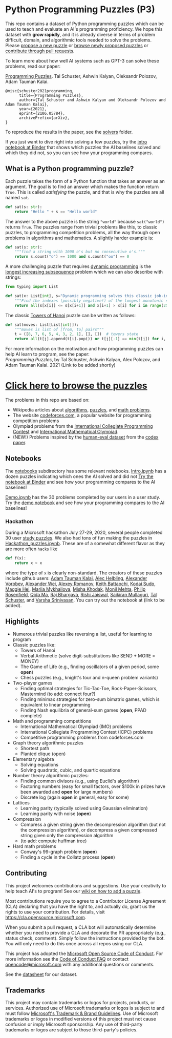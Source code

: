 # Python Programming Puzzles (P3)

This repo contains a dataset of Python programming puzzles which can be used to teach and evaluate
an AI's programming proficiency. We hope this dataset with **grow rapidly**, and it is already diverse in 
terms of problem difficult, domain, 
and algorithmic tools needed to solve the problems. Please
[propose a new puzzle](../../issues/new?assignees=akalai&labels=New-puzzle&template=new-puzzle.md&title=New+puzzle) 
 or [browse newly proposed puzzles](../../issues?q=is%3Aopen+is%3Aissue+label%3ANew-puzzle) 
or [contribute through pull requests](../../wiki/How-to-add-a-puzzle). 
 
To learn more about how well AI systems such as GPT-3 can solve these problems, read our paper:

[Programming Puzzles](https://arxiv.org/abs/2106.05784). Tal Schuster, Ashwin Kalyan, Oleksandr Polozov, 
Adam Tauman Kalai.
```
@misc{schuster2021programming,
      title={Programming Puzzles}, 
      author={Tal Schuster and Ashwin Kalyan and Oleksandr Polozov and Adam Tauman Kalai},
      year={2021},
      eprint={2106.05784},
      archivePrefix={arXiv},      
}
```

To reproduce the results in the paper, see the [solvers](/solvers) folder.

If you just want to dive right into solving a few puzzles, try the [intro notebook at Binder](https://aka.ms/python_puzzles) 
that shows which puzzles the AI baselines solved and which they did not, so you can see how 
your programming compares. 

## What is a Python programming puzzle?

Each puzzle takes the form of a Python function that takes an answer as an argument. 
The goal is to find an answer which makes the function return `True`. 
This is called *satisfying* the puzzle, and that is why the puzzles are all named `sat`.

```python
def sat(s: str):
    return "Hello " + s == "Hello world"
```

The answer to the above puzzle is the string `"world"` because `sat("world")` returns `True`. The puzzles range from trivial problems like this, to classic puzzles, 
to programming competition problems, all the way through open problems in algorithms and mathematics. 
A slightly harder example is:
```python
def sat(s: str):  
    """find a string with 1000 o's but no consecutive o's."""
    return s.count("o") == 1000 and s.count("oo") == 0
```

A more challenging puzzle that requires [dynamic programming](https://en.wikipedia.org/wiki/Dynamic_programming) is the 
[longest increasing subsequence](https://en.wikipedia.org/wiki/Longest_increasing_subsequence) problem
which we can also describe with strings:
```python
from typing import List

def sat(x: List[int], s="Dynamic programming solves this classic job-interview puzzle!!!"): 
    """Find the indexes (possibly negative!) of the longest monotonic subsequence"""    
    return all(s[x[i]] <= s[x[i+1]] and x[i+1] > x[i] for i in range(25))
```

The classic [Towers of Hanoi](https://en.wikipedia.org/wiki/Tower_of_Hanoi) puzzle can be written as follows:
```python
def sat(moves: List[List[int]]):  
    """moves is list of [from, to] pairs"""
    t = ([8, 7, 6, 5, 4, 3, 2, 1], [], [])  # towers state
    return all(t[j].append(t[i].pop()) or t[j][-1] == min(t[j]) for i, j in moves) and t[0] == t[1]

```

For more information on the motivation and how programming puzzles can help AI learn to program, see 
the paper:  
*Programming Puzzles*, by Tal Schuster, Ashwin Kalyan, Alex Polozov, and Adam Tauman Kalai. 2021 (Link to be added shortly)  

# [Click here to browse the puzzles](/puzzles/README.md)

The problems in this repo are based on:
* Wikipedia articles about [algorithms](https://en.wikipedia.org/wiki/List_of_algorithms), [puzzles](https://en.wikipedia.org/wiki/Category:Logic_puzzles),
and [math problems](https://en.wikipedia.org/wiki/List_of_unsolved_problems_in_mathematics).
* The website [codeforces.com](https://codeforces.com), a popular website for programming competition problems
* Olympiad problems from the [International Collegiate Programming Contest](https://icpc.global) and [International Mathematical Olympiad](https://en.wikipedia.org/wiki/International_Mathematical_Olympiad).
* (NEW!) Problems inspired by the [human-eval dataset](https://github.com/openai/human-eval) from the [codex paper](https://arxiv.org/abs/2107.03374).  


## Notebooks

The [notebooks](/notebooks) subdirectory has some relevant notebooks. [Intro.ipynb](/notebooks/Intro.ipynb)
has a dozen puzzles indicating which ones the AI solved and did not [Try the notebook at Binder](https://aka.ms/python_puzzles)
and see how your programming compares to the AI baselines! 
 
 [Demo.ipynb](/notebooks/Demo.ipynb)
has the 30 problems completed by our users in a user study. Try the [demo notebook](https://aka.ms/python_puzzles_study)
and see how your programming compares to the AI baselines! 

### Hackathon
During a Microsoft hackathon July 27-29, 2020, several people completed 30 user 
[study puzzles](/puzzles/README.md#study). We also had tons of fun making the puzzles in 
[Hackathon_puzzles.ipynb](/notebooks/Hackathon_puzzles.ipynb). These are of a somewhat
different flavor as they are more often `hacks` like 
```python
def f(x):
    return x > x
```
where the type of `x` is clearly non-standard. The creators of these puzzles include github users: 
[Adam Tauman Kalai](https://github.com/akalai),
    [Alec Helbling](https://github.com/helblazer811),
    [Alexander Vorobev](https://github.com/OnFireDolphin),
    [Alexander Wei](https://github.com/aw31),
    [Alexey Romanov](https://github.com/jgc128),
    [Keith Battaochi](https://github.com/kbattocchi),
    [Kodai Sudo](https://github.com/kouml),
    [Maggie Hei](https://github.com/heimengqi),
    [Mariia Mykhailova](https://github.com/tcNickolas),
    [Misha Khodak](https://github.com/mkhodak),
    [Monil Mehta](https://github.com/monilm2),
    [Philip Rosenfield](https://github.com/philrosenfield),
    [Qida Ma](https://github.com/JerryMa90),
    [Raj Bhargava](https://github.com/rajbhargava),
    [Rishi Jaiswal](https://github.com/nextquanta),
    [Saikiran Mullaguri](https://github.com/sm947),
    [Tal Schuster](https://github.com/TalSchuster), and
    [Varsha Srinivasan](https://github.com/varsha2197). 
You can try out the notebook at (link to be added).


## Highlights
* Numerous trivial puzzles like reversing a list, useful for learning to program 
* Classic puzzles like:
    * Towers of Hanoi
    * Verbal Arithmetic (solve digit-substitutions like SEND + MORE = MONEY)
    * The Game of Life (e.g., finding oscillators of a given period, some **open**) 
    * Chess puzzles (e.g., knight's tour and n-queen problem variants)         
* Two-player games
    * Finding optimal strategies for Tic-Tac-Toe, Rock-Paper-Scissors, Mastermind (to add: connect four?)
    * Finding minimax strategies for zero-sum bimatrix games, which is equivalent to linear programming
    * Finding Nash equilibria of general-sum games (**open**, PPAD complete)
* Math and programming competitions
    * International Mathematical Olympiad (IMO) problems 
    * International Collegiate Programming Contest (ICPC) problems
    * Competitive programming problems from codeforces.com 
* Graph theory algorithmic puzzles
    * Shortest path
    * Planted clique (open)
* Elementary algebra 
    * Solving equations
    * Solving quadratic, cubic, and quartic equations
* Number theory algorithmic puzzles:
    * Finding common divisors (e.g., using Euclid's algorithm)
    * Factoring numbers (easy for small factors, over $100k in prizes have been awarded and **open** 
    for large numbers)
    * Discrete log (again **open** in general, easy for some)
* Lattices
    * Learning parity (typically solved using Gaussian elimination)
    * Learning parity with noise (**open**)
* Compression
    * Compress a given string given the decompression algorithm (but not the compression algorithm), or decompress a given 
    compressed string given only the compression algorithm
    * (to add: compute huffman tree)
* Hard math problems
    * Conway's 99-graph problem (**open**)
    * Finding a cycle in the Collatz process (**open**)


## Contributing

This project welcomes contributions and suggestions. Use your creativity to help teach 
AI's to program! See our [wiki on how to add a puzzle](../../wiki/How-to-add-a-puzzle).

Most contributions require you to agree to a
Contributor License Agreement (CLA) declaring that you have the right to, and actually do, grant us
the rights to use your contribution. For details, visit https://cla.opensource.microsoft.com.

When you submit a pull request, a CLA bot will automatically determine whether you need to provide
a CLA and decorate the PR appropriately (e.g., status check, comment). Simply follow the instructions
provided by the bot. You will only need to do this once across all repos using our CLA.

This project has adopted the [Microsoft Open Source Code of Conduct](https://opensource.microsoft.com/codeofconduct/).
For more information see the [Code of Conduct FAQ](https://opensource.microsoft.com/codeofconduct/faq/) or
contact [opencode@microsoft.com](mailto:opencode@microsoft.com) with any additional questions or comments.

See the [datasheet](DATASHEET.md) for our dataset.

## Trademarks

This project may contain trademarks or logos for projects, products, or services. Authorized use of Microsoft 
trademarks or logos is subject to and must follow 
[Microsoft's Trademark & Brand Guidelines](https://www.microsoft.com/en-us/legal/intellectualproperty/trademarks/usage/general).
Use of Microsoft trademarks or logos in modified versions of this project must not cause confusion or imply Microsoft sponsorship.
Any use of third-party trademarks or logos are subject to those third-party's policies.

